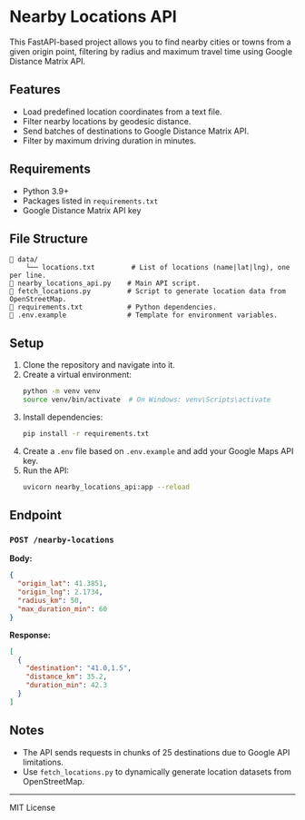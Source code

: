 # Nearby Locations API

This FastAPI-based project allows you to find nearby cities or towns from a given origin point, filtering by radius and maximum travel time using Google Distance Matrix API.

## Features

- Load predefined location coordinates from a text file.
- Filter nearby locations by geodesic distance.
- Send batches of destinations to Google Distance Matrix API.
- Filter by maximum driving duration in minutes.

## Requirements

- Python 3.9+
- Packages listed in `requirements.txt`
- Google Distance Matrix API key

## File Structure

```
📁 data/
    └── locations.txt         # List of locations (name|lat|lng), one per line.
📄 nearby_locations_api.py    # Main API script.
📄 fetch_locations.py         # Script to generate location data from OpenStreetMap.
📄 requirements.txt           # Python dependencies.
📄 .env.example               # Template for environment variables.
```

## Setup

1. Clone the repository and navigate into it.
2. Create a virtual environment:
   ```bash
   python -m venv venv
   source venv/bin/activate  # On Windows: venv\Scripts\activate
   ```
3. Install dependencies:
   ```bash
   pip install -r requirements.txt
   ```
4. Create a `.env` file based on `.env.example` and add your Google Maps API key.
5. Run the API:
   ```bash
   uvicorn nearby_locations_api:app --reload
   ```

## Endpoint

### `POST /nearby-locations`

**Body:**
```json
{
  "origin_lat": 41.3851,
  "origin_lng": 2.1734,
  "radius_km": 50,
  "max_duration_min": 60
}
```

**Response:**
```json
[
  {
    "destination": "41.0,1.5",
    "distance_km": 35.2,
    "duration_min": 42.3
  }
]
```

## Notes

- The API sends requests in chunks of 25 destinations due to Google API limitations.
- Use `fetch_locations.py` to dynamically generate location datasets from OpenStreetMap.

---

MIT License